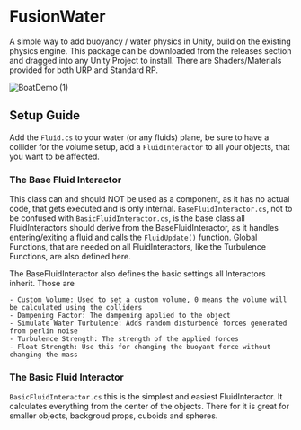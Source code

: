 # FusionWater

A simple way to add buoyancy / water physics in Unity, build on the existing physics engine.
This package can be downloaded from the releases section and dragged into any Unity Project to install.
There are Shaders/Materials provided for both URP and Standard RP.

![BoatDemo (1)](https://user-images.githubusercontent.com/57530068/132409499-81a7b967-cc93-4b6a-aefd-6f1ba1a82a80.gif)

## Setup Guide

Add the ```Fluid.cs``` to your water (or any fluids) plane, be sure to have a collider for the volume setup, add a ```FluidInteractor``` to all your objects, that you want to be affected.

### The Base Fluid Interactor

This class can and should NOT be used as a component, as it has no actual code, that gets executed and is only internal.
```BaseFluidInteractor.cs```, not to be confused with ```BasicFluidInteractor.cs```, is the base class all FluidInteractors should derive from the BaseFluidInteractor, as it handles entering/exiting a fluid and calls the ```FluidUpdate()``` function. Global Functions, that are needed on all FluidInteractors, like the Turbulence Functions, are also defined here.

The BaseFluidInteractor also defines the basic settings all Interactors inherit. Those are 
```
- Custom Volume: Used to set a custom volume, 0 means the volume will be calculated using the colliders
- Dampening Factor: The dampening applied to the object
- Simulate Water Turbulence: Adds random disturbence forces generated from perlin noise
- Turbulence Strength: The strength of the applied forces
- Float Strength: Use this for changing the buoyant force without changing the mass
```


### The Basic Fluid Interactor

```BasicFluidInteractor.cs``` this is the simplest and easiest FluidInteractor. It calculates everything from the center of the objects. There for it is great for smaller objects, backgroud props, cuboids and spheres. 
